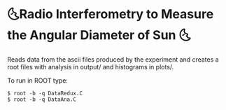 #  🌜Radio Interferometry to Measure the Angular Diameter of Sun 🌜

Reads data from the ascii files produced by the experiment and
creates a root files with analysis in output/ and histograms in plots/.

To run in ROOT type:

```
$ root -b -q DataRedux.C
$ root -b -q DataAna.C
```

